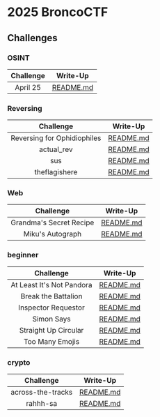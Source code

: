 # 2025 BroncoCTF

## Challenges

### OSINT
| Challenge | Write-Up |
|:---------:|:--------:|
| April 25 | [README.md](./OSINT/April%2025/README.md) |

### Reversing
| Challenge | Write-Up |
|:---------:|:--------:|
| Reversing for Ophidiophiles | [README.md](./Reversing/Reversing%20for%20Ophidiophiles/README.md) |
| actual_rev | [README.md](./Reversing/actual_rev/README.md) |
| sus | [README.md](./Reversing/sus/README.md) |
| theflagishere | [README.md](./Reversing/theflagishere/README.md) |

### Web
| Challenge | Write-Up |
|:---------:|:--------:|
| Grandma's Secret Recipe | [README.md](./Web/Grandma%27s%20Secret%20Recipe/README.md) |
| Miku's Autograph | [README.md](./Web/Miku%27s%20Autograph/README.md) |

### beginner
| Challenge | Write-Up |
|:---------:|:--------:|
| At Least It's Not Pandora | [README.md](./beginner/At%20Least%20It%27s%20Not%20Pandora/README.md) |
| Break the Battalion | [README.md](./beginner/Break%20the%20Battalion/README.md) |
| Inspector Requestor | [README.md](./beginner/Inspector%20Requestor/README.md) |
| Simon Says | [README.md](./beginner/Simon%20Says/README.md) |
| Straight Up Circular | [README.md](./beginner/Straight%20Up%20Circular/README.md) |
| Too Many Emojis | [README.md](./beginner/Too%20Many%20Emojis/README.md) |

### crypto
| Challenge | Write-Up |
|:---------:|:--------:|
| across-the-tracks | [README.md](./crypto/across-the-tracks/README.md) |
| rahhh-sa | [README.md](./crypto/rahhh-sa/README.md) |
